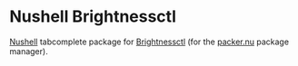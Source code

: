 # Nushell Brightnessctl

[Nushell][] tabcomplete package for [Brightnessctl][] (for the [packer.nu][] package manager).

[Nushell]: https://www.nushell.sh/
[Brightnessctl]: https://github.com/Hummer12007/brightnessctl
[packer.nu]: https://github.com/jan9103/packer.nu
